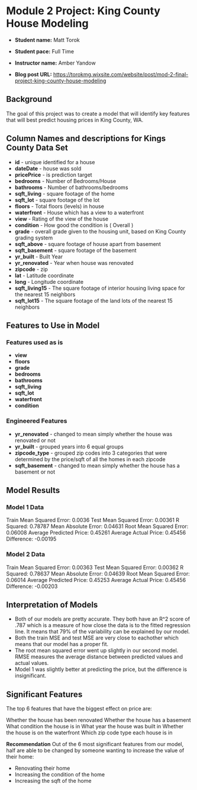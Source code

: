 # Module 2 Project: King County House Modeling
* **Student name:** Matt Torok

* **Student pace:** Full Time

* **Instructor name:** Amber Yandow

* **Blog post URL:** https://torokmg.wixsite.com/website/post/mod-2-final-project-king-county-house-modeling

## Background

The goal of this project was to create a model that will identify key features that will best predict housing prices in King County, WA.

## Column Names and descriptions for Kings County Data Set
* **id** - unique identified for a house
* **dateDate** - house was sold
* **pricePrice** -  is prediction target
* **bedrooms** -  Number of Bedrooms/House
* **bathrooms** -  Number of bathrooms/bedrooms
* **sqft_living** -  square footage of the home
* **sqft_lot** -  square footage of the lot
* **floors** -  Total floors (levels) in house
* **waterfront** - House which has a view to a waterfront
* **view** - Rating of the view of the house
* **condition** - How good the condition is ( Overall )
* **grade** - overall grade given to the housing unit, based on King County grading system
* **sqft_above** - square footage of house apart from basement
* **sqft_basement** - square footage of the basement
* **yr_built** - Built Year
* **yr_renovated** - Year when house was renovated
* **zipcode** - zip
* **lat** - Latitude coordinate
* **long** - Longitude coordinate
* **sqft_living15** - The square footage of interior housing living space for the nearest 15 neighbors
* **sqft_lot15** - The square footage of the land lots of the nearest 15 neighbors


## Features to Use in Model
 
 ### Features used as is
   * **view**
   * **floors**
   * **grade**
   * **bedrooms**
   * **bathrooms**
   * **sqft_living**
   * **sqft_lot**
   * **waterfront**
   * **condition**
 
 ### Engineered Features
   * **yr_renovated** - changed to mean simply whether the house was renovated or not
   * **yr_built** - grouped years into 6 equal groups
   * **zipcode_type** - grouped zip codes into 3 categories that were determined by the price/sqft of all the homes in each zipcode
   * **sqft_basement** - changed to mean simply whether the house has a basement or not

## Model Results

### Model 1 Data
   Train Mean Squared Error: 0.0036
   Test Mean Squared Error: 0.00361
   R Squared: 0.78787
   Mean Absolute Error: 0.04631
   Root Mean Squared Error: 0.06008
   Average Predicted Price: 0.45261
   Average Actual Price: 0.45456
   Difference: -0.00195
   
### Model 2 Data
   Train Mean Squared Error: 0.00363
   Test Mean Squared Error: 0.00362
   R Squared: 0.78637
   Mean Absolute Error: 0.04639
   Root Mean Squared Error: 0.06014
   Average Predicted Price: 0.45253
   Average Actual Price: 0.45456
   Difference: -0.00203

## Interpretation of Models
* Both of our models are pretty accurate. They both have an R^2 score of .787 which is a measure of how close the data is to the fitted regression line. It means that 79% of the variability can be explained by our model.
* Both the train MSE and test MSE are very close to eachother which means that our model has a proper fit.
* The root mean squared error went up slightly in our second model. RMSE measures the average distance between predicted values and actual values.
* Model 1 was slightly better at predicting the price, but the difference is insignificant.

## Significant Features

The top 6 features that have the biggest effect on price are:

Whether the house has been renovated
Whether the house has a basement
What condition the house is in
What year the house was built in
Whether the house is on the waterfront
Which zip code type each house is in

**Recommendation** 
Out of the 6 most significant features from our model, half are able to be changed by someone wanting to increase the value of their home: 
* Renovating their home
* Increasing the condition of the home
* Increasing the sqft of the home
